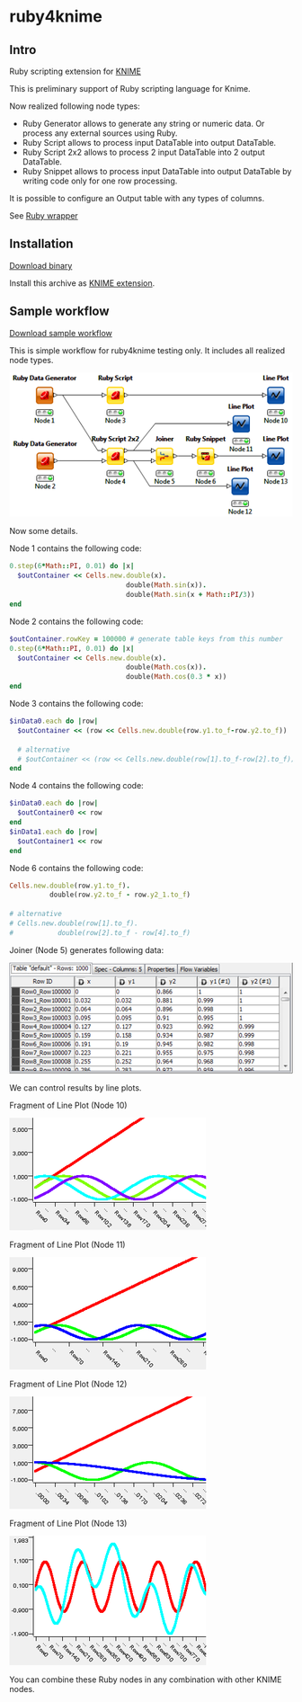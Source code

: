 ruby4knime
==========

## Intro
Ruby scripting extension for [KNIME](http://knime.org)

This is preliminary support of Ruby scripting language for Knime.

Now realized following node types:

* Ruby Generator allows to generate any string or numeric data. Or process any external sources using Ruby.
* Ruby Script allows to process input DataTable into output DataTable.
* Ruby Script 2x2 allows to process 2 input DataTable into 2 output DataTable.
* Ruby Snippet allows to process input DataTable into output DataTable by writing code only for one row processing.

It is possible to configure an Output table with any types of columns.

See [Ruby wrapper](RubyScript/rb/README.rdoc)

## Installation
[Download binary](https://drive.google.com/folderview?id=0Bwx0cbtdU5K6TklLRG90cm5HbFk)

Install this archive as [KNIME extension](http://www.knime.org/downloads/update).

## Sample workflow
[Download sample workflow](samples/KNIME_Ruby_Test.zip)

This is simple workflow for ruby4knime testing only. It includes all realized node types.

![Ruby test workflow](doc/pics/workflow.png)

Now some details.

Node 1 contains the following code:

```ruby
0.step(6*Math::PI, 0.01) do |x|
  $outContainer << Cells.new.double(x).
                             double(Math.sin(x)).
                             double(Math.sin(x + Math::PI/3))
end
```

Node 2 contains the following code:

```ruby
$outContainer.rowKey = 100000 # generate table keys from this number
0.step(6*Math::PI, 0.01) do |x|
  $outContainer << Cells.new.double(x).
                             double(Math.cos(x)).
                             double(Math.cos(0.3 * x))
end
```

Node 3 contains the following code:

```ruby
$inData0.each do |row|
  $outContainer << (row << Cells.new.double(row.y1.to_f-row.y2.to_f))

  # alternative
  # $outContainer << (row << Cells.new.double(row[1].to_f-row[2].to_f))
end
```

Node 4 contains the following code:

```ruby
$inData0.each do |row|
  $outContainer0 << row
end
$inData1.each do |row|
  $outContainer1 << row
end
```

Node 6 contains the following code:

```ruby
Cells.new.double(row.y1.to_f).
          double(row.y2.to_f - row.y2_1.to_f)

# alternative
# Cells.new.double(row[1].to_f).
#           double(row[2].to_f - row[4].to_f)
```

Joiner (Node 5) generates following data:

![joiner node 5](doc/pics/joiner.png)

We can control results by line plots.

Fragment of Line Plot (Node 10)

![line plot 10](doc/pics/output_10.png)

Fragment of Line Plot (Node 11)

![line plot 11](doc/pics/output_11.png)

Fragment of Line Plot (Node 12)

![line plot 12](doc/pics/output_12.png)

Fragment of Line Plot (Node 13)

![line plot 13](doc/pics/output_13.png)

You can combine these Ruby nodes in any combination with other KNIME nodes.